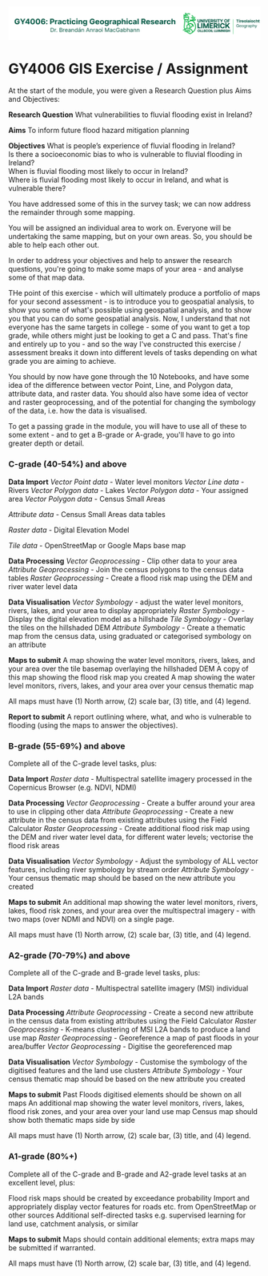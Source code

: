 <img src="https://raw.githubusercontent.com/bamacgabhann/GY4006/main/GY4006_logo.png" align=center alt="UL Geography logo"/>

<h1>GY4006 GIS Exercise / Assignment</h1>

At the start of the module, you were given a Research Question plus Aims and Objectives:

**Research Question**
What vulnerabilities to fluvial flooding exist in Ireland?

**Aims**
To inform future flood hazard mitigation planning

**Objectives**
What is people’s experience of fluvial flooding in Ireland?  
Is there a socioeconomic bias to who is vulnerable to fluvial flooding in Ireland?  
When is fluvial flooding most likely to occur in Ireland?  
Where is fluvial flooding most likely to occur in Ireland, and what is vulnerable there?  

You have addressed some of this in the survey task; we can now address the remainder through some mapping.

You will be assigned an individual area to work on. Everyone will be undertaking the same mapping, but on your own areas. So, you should be able to help each other out.

In order to address your objectives and help to answer the research questions, you're going to make some maps of your area - and analyse some of that map data. 

THe point of this exercise - which will ultimately produce a portfolio of maps for your second assessment - is to introduce you to geospatial analysis, to show you some of what's possible using geospatial analysis, and to show you that you can do some geospatial analysis. Now, I understand that not everyone has the same targets in college - some of you want to get a top grade, while others might just be looking to get a C and pass. That's fine and entirely up to you - and so the way I've constructed this exercise / assessment breaks it down into different levels of tasks depending on what grade you are aiming to achieve.

You should by now have gone through the 10 Notebooks, and have some idea of the difference between vector Point, Line, and Polygon data, attribute data, and raster data. You should also have some idea of vector and raster geoprocessing, and of the potential for changing the symbology of the data, i.e. how the data is visualised.

To get a passing grade in the module, you will have to use all of these to some extent - and to get a B-grade or A-grade, you'll have to go into greater depth or detail.

<h3>C-grade (40-54%) and above</h3>

**Data Import**
*Vector Point data* - Water level monitors
*Vector Line data* - Rivers
*Vector Polygon data* - Lakes
*Vector Polygon data* - Your assigned area
*Vector Polygon data* - Census Small Areas

*Attribute data* - Census Small Areas data tables

*Raster data* - Digital Elevation Model

*Tile data* - OpenStreetMap or Google Maps base map

**Data Processing**
*Vector Geoprocessing* - Clip other data to your area
*Attribute Geoprocessing* - Join the census polygons to the census data tables
*Raster Geoprocessing* - Create a flood risk map using the DEM and river water level data

**Data Visualisation**
*Vector Symbology* - adjust the water level monitors, rivers, lakes, and your area to display appropriately
*Raster Symbology* - Display the digital elevation model as a hillshade
*Tile Symbology* - Overlay the tiles on the hillshaded DEM
*Attribute Symbology* - Create a thematic map from the census data, using graduated or categorised symbology on an attribute

**Maps to submit**
A map showing the water level monitors, rivers, lakes, and your area over the tile basemap overlaying the hillshaded DEM
A copy of this map showing the flood risk map you created
A map showing the water level monitors, rivers, lakes, and your area over your census thematic map

All maps must have (1) North arrow, (2) scale bar, (3) title, and (4) legend.

**Report to submit**
A report outlining where, what, and who is vulnerable to flooding (using the maps to answer the objectives).

<h3>B-grade (55-69%) and above</h3>

Complete all of the C-grade level tasks, plus:

**Data Import**
*Raster data* - Multispectral satellite imagery processed in the Copernicus Browser (e.g. NDVI, NDMI)

**Data Processing**
*Vector Geoprocessing* - Create a buffer around your area to use in clipping other data
*Attribute Geoprocessing* - Create a new attribute in the census data from existing attributes using the Field Calculator
*Raster Geoprocessing* - Create additional flood risk map using the DEM and river water level data, for different water levels; vectorise the flood risk areas

**Data Visualisation**
*Vector Symbology* - Adjust the symbology of ALL vector features, including river symbology by stream order
*Attribute Symbology* - Your census thematic map should be based on the new attribute you created

**Maps to submit**
An additional map showing the water level monitors, rivers, lakes, flood risk zones, and your area over the multispectral imagery - with two maps (over NDMI and NDVI) on a single page. 

All maps must have (1) North arrow, (2) scale bar, (3) title, and (4) legend.


<h3>A2-grade (70-79%) and above</h3>

Complete all of the C-grade and B-grade level tasks, plus:

**Data Import**
*Raster data* - Multispectral satellite imagery (MSI) individual L2A bands

**Data Processing**
*Attribute Geoprocessing* - Create a second new attribute in the census data from existing attributes using the Field Calculator
*Raster Geoprocessing* - K-means clustering of MSI L2A bands to produce a land use map
*Raster Geoprocessing* - Georeference a map of past floods in your area/buffer
*Vector Geoprocessing* - Digitise the georeferenced map 

**Data Visualisation**
*Vector Symbology* - Customise the symbology of the digitised features and the land use clusters
*Attribute Symbology* - Your census thematic map should be based on the new attribute you created

**Maps to submit**
Past Floods digitised elements should be shown on all maps
An additional map showing the water level monitors, rivers, lakes, flood risk zones, and your area over your land use map
Census map should show both thematic maps side by side

All maps must have (1) North arrow, (2) scale bar, (3) title, and (4) legend.


<h3>A1-grade (80%+)</h3>

Complete all of the C-grade and B-grade and A2-grade level tasks at an excellent level, plus:

Flood risk maps should be created by exceedance probability
Import and appropriately display vector features for roads etc. from OpenStreetMap or other sources
Additional self-directed tasks e.g. supervised learning for land use, catchment analysis, or similar

**Maps to submit**
Maps should contain additional elements; extra maps may be submitted if warranted.

All maps must have (1) North arrow, (2) scale bar, (3) title, and (4) legend.
